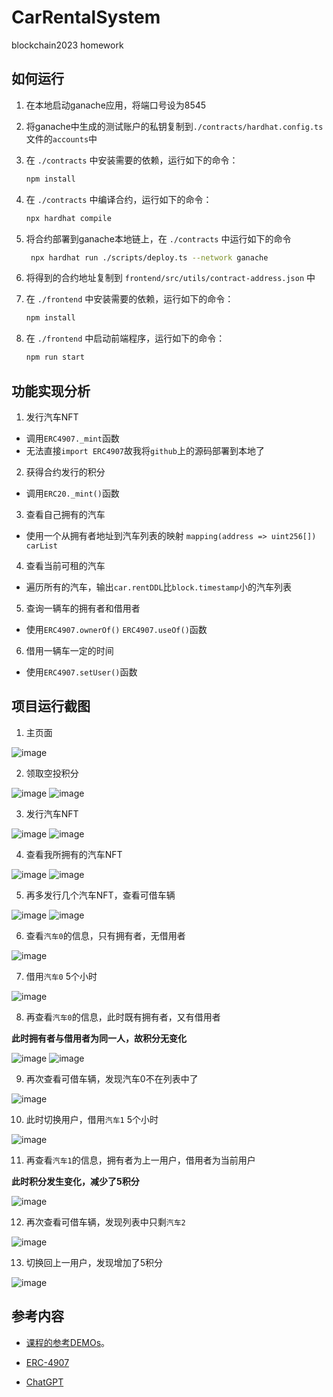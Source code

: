 # CarRentalSystem

blockchain2023 homework

## 如何运行

1. 在本地启动ganache应用，将端口号设为8545

2. 将ganache中生成的测试账户的私钥复制到`./contracts/hardhat.config.ts`文件的`accounts`中

3. 在 `./contracts` 中安装需要的依赖，运行如下的命令：

    ```bash
    npm install
    ```

4. 在 `./contracts` 中编译合约，运行如下的命令：

    ```bash
    npx hardhat compile
    ```

5. 将合约部署到ganache本地链上，在 `./contracts` 中运行如下的命令

   ```bash
    npx hardhat run ./scripts/deploy.ts --network ganache
    ```

6. 将得到的合约地址复制到 `frontend/src/utils/contract-address.json` 中

7. 在 `./frontend` 中安装需要的依赖，运行如下的命令：

    ```bash
    npm install
    ```

8. 在 `./frontend` 中启动前端程序，运行如下的命令：

    ```bash
    npm run start
    ```

## 功能实现分析

1. 发行汽车NFT

- 调用`ERC4907._mint`函数
- 无法直接`import ERC4907`故我将`github`上的源码部署到本地了

2. 获得合约发行的积分

- 调用`ERC20._mint()`函数

3. 查看自己拥有的汽车

- 使用一个从拥有者地址到汽车列表的映射 `mapping(address => uint256[]) carList`

4. 查看当前可租的汽车

- 遍历所有的汽车，输出`car.rentDDL`比`block.timestamp`小的汽车列表

5. 查询一辆车的拥有者和借用者

- 使用`ERC4907.ownerOf()` `ERC4907.useOf()`函数

6. 借用一辆车一定的时间

- 使用`ERC4907.setUser()`函数

## 项目运行截图

1. 主页面

![image](./images/01.png)

2. 领取空投积分

![image](./images/02.png)
![image](./images/03.png)

3. 发行汽车NFT

![image](./images/04.png)
![image](./images/05.png)

4. 查看我所拥有的汽车NFT

![image](./images/06.png)
![image](./images/07.png)

5. 再多发行几个汽车NFT，查看可借车辆

![image](./images/08.png)
![image](./images/09.png)

6. 查看`汽车0`的信息，只有拥有者，无借用者

![image](./images/10.png)

7. 借用`汽车0` 5个小时

![image](./images/11.png)

8. 再查看`汽车0`的信息，此时既有拥有者，又有借用者

**此时拥有者与借用者为同一人，故积分无变化**

![image](./images/12.png)
![image](./images/13.png)

9. 再次查看可借车辆，发现汽车0不在列表中了

![image](./images/14.png)

10. 此时切换用户，借用`汽车1` 5个小时

![image](./images/15.png)

11. 再查看`汽车1`的信息，拥有者为上一用户，借用者为当前用户

**此时积分发生变化，减少了5积分**

![image](./images/16.png)

12. 再次查看可借车辆，发现列表中只剩`汽车2`

![image](./images/17.png)

13. 切换回上一用户，发现增加了5积分

![image](./images/18.png)

## 参考内容

- [课程的参考DEMOs](https://github.com/LBruyne/blockchain-course-demos)。

- [ERC-4907](https://eips.ethereum.org/EIPS/eip-4907)

- [ChatGPT](https://chat.openai.com/)
